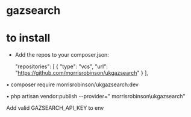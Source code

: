 # gazsearch
# to install

- Add the repos to your composer.json:

    "repositories": [
        {
            "type": "vcs",
            "url": "https://github.com/morrisrobinson/ukgazsearch"
        }
    ],
  
•	composer require morrisrobinson/ukgazsearch:dev

•	php artisan vendor:publish --provider=" morrisrobinson\ukgazsearch"

Add valid GAZSEARCH_API_KEY to env
